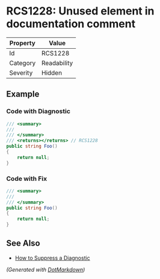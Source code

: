 # RCS1228: Unused element in documentation comment

| Property | Value       |
| -------- | ----------- |
| Id       | RCS1228     |
| Category | Readability |
| Severity | Hidden      |

## Example

### Code with Diagnostic

```csharp
/// <summary>
/// 
/// </summary>
/// <returns></returns> // RCS1228
public string Foo()
{
    return null;
}
```

### Code with Fix

```csharp
/// <summary>
/// 
/// </summary>
public string Foo()
{
    return null;
}
```

## See Also

* [How to Suppress a Diagnostic](../HowToConfigureAnalyzers.md#how-to-suppress-a-diagnostic)


*\(Generated with [DotMarkdown](http://github.com/JosefPihrt/DotMarkdown)\)*